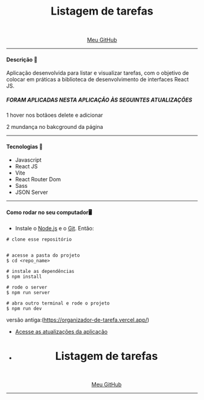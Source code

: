 <div align="center">
	<h1>Listagem de tarefas</h1>
	<br>
	<p align="center">
		<a href="https://github.com/Dnildo/">
		 Meu GitHub
		</a>
	</p>
</div>

<hr>

<h4>Descrição 📄</h4>

Aplicação desenvolvida para listar e visualizar tarefas, com o objetivo de colocar em práticas a biblioteca de desenvolvimento de interfaces React JS.
<h5>FORAM APLICADAS NESTA APLICAÇÃO ÀS SEGUINTES ATUALIZAÇÕES</h5>
<p>1 hover nos botãoes delete e adicionar</p>
<p>2 mundança no bakcground da página</p>

<hr>

<h4>Tecnologias 🚀</h4>

- Javascript
- React JS
- Vite
- React Router Dom
- Sass
- JSON Server

<hr>

<h4>Como rodar no seu computador🖥️</h4>

- Instale o [Node.js](https://nodejs.org/en/download/) e o [Git](https://git-scm.com/book/en/v2/Getting-Started-Installing-Git). Então:

```
# clone esse repositório


# acesse a pasta do projeto
$ cd <repo_name>

# instale as dependências
$ npm install

# rode o server
$ npm run server

# abra outro terminal e rode o projeto
$ npm run dev
```
versão antiga:(https://organizador-de-tarefa.vercel.app/)
- [Acesse as atualizações da aplicação](http://localhost:5173/)
- <div align="center">
	<h1>Listagem de tarefas</h1>
	<br>
	<p align="center">
		<a href="https://github.com/Dnildo/">
		 Meu GitHub
		</a>
	</p>
</div>

<hr>
